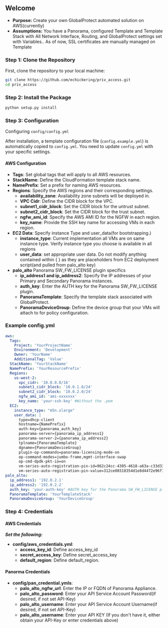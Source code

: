 ## Welcome
- **Purpose:** Create your own GlobalProtect automated solution on AWS(currently)
- **Assumptions:** You have a Panorama, configured Template and Template Stack with All Network Interface, Routing, and GlobalProtect settings set with Variables.. As of now, SSL certificates are manually managed on Template

### Step 1: Clone the Repository

First, clone the repository to your local machine:<br />

```bash
git clone https://github.com/echickering/priv_access.git
cd priv_access
```

### Step 2: Install the Package
```bash
python setup.py install
```

### Step 3: Configuration

Configuring `config/config.yml`

After installation, a template configuration file (`config.example.yml`) is automatically copied to `config.yml`. You need to update `config.yml` with your specific settings.

#### AWS Configuration
- **Tags**: Set global tags that will apply to all AWS resources.
- **StackName**: Define the CloudFormation template stack name.
- **NamePrefix**: Set a prefix for naming AWS resources.
- **Regions**: Specify the AWS regions and their corresponding settings.
  - **availability_zone**: Availability zone subnets will be deployed in.
  - **VPC Cidr**: Define the CIDR block for the VPC.
  - **subnet1_cidr_block**: Set the CIDR block for the untrust subnet.
  - **subnet2_cidr_block**: Set the CIDR block for the trust subnet.
  - **ngfw_ami_id**: Specify the AWS AMI ID for the NGFW in each region.
  - **key_name**: Provide the SSH key name for accessing VMs in each region.
- **EC2 Data**: Specify instance Type and user_data(for bootstrapping.)
  - **instance_type**: Current implementation all VMs are on same instance type. Verify instance type you choose is available in all regions
  - **user_data**: set appropriate user data. Do not modify anything contained within { } as they are placeholders from EC2 deployment script(and pulled from palo_alto key)
- **palo_alto** Panorama SW_FW_LICENSE plugin specifics
  - **ip_address1 and ip_address2**: Specify the IP addresses of your Primary and Secondary Panorama instances.
  - **auth_key**: Enter the AUTH key for the Panorama SW_FW_LICENSE plugin.
  - **PanoramaTemplate**: Specify the template stack associated with GlobalProtect.
  - **PanoramaDeviceGroup**: Define the device group that your VMs will attach to for policy configuration.

### Example config.yml
```yaml
aws:
  Tags:
    Project: 'YourProjectName'
    Environment: 'Development'
    Owner: 'YourName'
    AdditionalTag: 'Value'
  StackName: 'YourStackName'
  NamePrefix: 'YourResourcePrefix'
  Regions:
    us-west-2:
      vpc_cidr: '10.0.0.0/16'
      subnet1_cidr_block: '10.0.1.0/24'
      subnet2_cidr_block: '10.0.2.0/24'
      ngfw_ami_id: 'ami-xxxxxxx'
      key_name: 'your-ssh-key' #Without the .pem
  EC2:
    instance_type: "m5n.xlarge"
    user_data: |
      type=dhcp-client
      hostname={NamePrefix}
      auth-key={panorama_auth_key}
      panorama-server={panorama_ip_address1}
      panorama-server-2={panorama_ip_address2}
      tplname={PanoramaTemplate}
      dgname={PanoramaDeviceGroup}
      plugin-op-commands=panorama-licensing-mode-on
      op-command-modes=jumbo-frame,mgmt-interface-swap
      op-cmd-dpdk-pkt-io=on
      vm-series-auto-registration-pin-id=962c24cc-4305-4618-a63a-c33d3346c467
      vm-series-auto-registration-pin-value=312ce80318354d1e8d4472e96f16546a
palo_alto:
  ip_address1: '192.0.2.1'
  ip_address2: '192.0.2.2'
  auth_key: 'your-auth-key' #AUTH key for the Panorama SW_FW_LICENSE plugin.
  PanoramaTemplate: 'YourTemplateStack'
  PanoramaDeviceGroup: 'YourDeviceGroup'
```

### Step 4: Credentials

#### AWS Credentials
***Set the following:***

- **config/aws_credentials.yml**:
  - **access_key_id**: Define access_key_id
  - **secret_access_key**: Define secret_access_key
  - **default_region**: Define default_region.

#### Panorma Credentials
- **config/pan_credential.ymls**:
  - **palo_alto_ngfw_url**: Enter the IP or FQDN of Panorama Appliance.
  - **palo_alto_password**: Enter your API Service Account Password(if desired, if not set API-Key)
  - **palo_alto_username**: Enter your API Service Account Username(if desired, if not set API-Key)
  - **palo_alto_username**: Enter your API KEY (If you don't have it, either obtain your API-Key or enter credentials above)